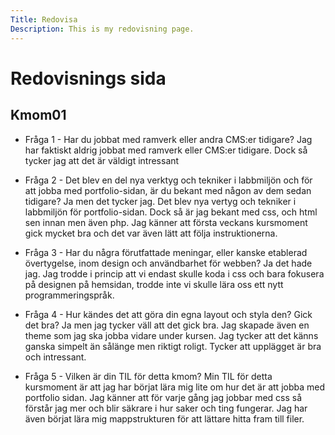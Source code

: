 ```yaml
---
Title: Redovisa
Description: This is my redovisning page.
---
```


Redovisnings sida
==========================

## Kmom01

* Fråga 1 - Har du jobbat med ramverk eller andra CMS:er tidigare?
Jag har faktiskt aldrig jobbat med ramverk eller CMS:er tidigare. Dock så tycker jag att det är väldigt intressant

* Fråga 2 - Det blev en del nya verktyg och tekniker i labbmiljön och för att jobba med portfolio-sidan, är du bekant med någon av dem sedan tidigare? Ja men det tycker jag. Det blev nya vertyg och tekniker i labbmiljön för portfolio-sidan. Dock så är jag bekant med css, och html sen innan men även php. Jag känner att första veckans kursmoment gick mycket bra och det var även lätt att följa instruktionerna.

* Fråga 3 - Har du några förutfattade meningar, eller kanske etablerad övertygelse, inom design och användbarhet för webben? Ja det hade jag. Jag trodde i princip att vi endast skulle koda i css och bara fokusera på designen på hemsidan, trodde inte vi skulle lära oss ett nytt programmeringspråk.

* Fråga 4 - Hur kändes det att göra din egna layout och styla den? Gick det bra?
Ja men jag tycker väll att det gick bra. Jag skapade även en theme som jag ska jobba vidare under kursen. Jag tycker att det känns ganska simpelt än sålänge men riktigt roligt. Tycker att upplägget är bra och intressant.

* Fråga 5 - Vilken är din TIL för detta kmom?
Min TIL för detta kursmoment är att jag har börjat lära mig lite om hur det är att jobba med portfolio sidan.
Jag känner att för varje gång jag jobbar med css så förstår jag mer och blir säkrare i hur saker och ting fungerar. Jag har även börjat lära mig mappstrukturen för att lättare hitta fram till filer.
